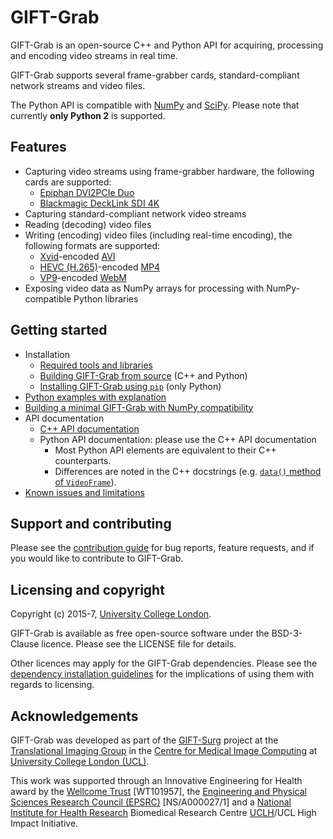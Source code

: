 # GIFT-Grab

GIFT-Grab is an open-source C++ and Python API for acquiring, processing and encoding video streams in real time.

GIFT-Grab supports several frame-grabber cards, standard-compliant network streams and video files.

The Python API is compatible with [NumPy][numpy] and [SciPy][scipy].
Please note that currently **only Python 2** is supported.

[scipy]: https://www.scipy.org/
[numpy]: http://www.numpy.org/


## Features

* Capturing video streams using frame-grabber hardware, the following cards are supported:
   - [Epiphan DVI2PCIe Duo][e-dd]
   - [Blackmagic DeckLink SDI 4K][bm-dls4]
* Capturing standard-compliant network video streams
* Reading (decoding) video files
* Writing (encoding) video files (including real-time encoding), the following formats are supported:
   - [Xvid][xvid]-encoded [AVI][avi]
   - [HEVC (H.265)][hevc]-encoded [MP4][mp4]
   - [VP9][vp9]-encoded [WebM][webm]
* Exposing video data as NumPy arrays for processing with NumPy-compatible Python libraries


## Getting started

* Installation
   - [Required tools and libraries][gg-reqs]
   - [Building GIFT-Grab from source][build-from-source] (C++ and Python)
   - [Installing GIFT-Grab using `pip`][pip] (only Python)
* [Python examples with explanation][rtd]
* [Building a minimal GIFT-Grab with NumPy compatibility][gg-min]
* API documentation
   - [C++ API documentation](https://codedocs.xyz/gift-surg/GIFT-Grab/)
   - Python API documentation: please use the C++ API documentation
      * Most Python API elements are equivalent to their C++ counterparts.
      * Differences are noted in the C++ docstrings (e.g. [`data()` method of `VideoFrame`][vf-data]).
* [Known issues and limitations][gg-issues]


[gg-reqs]: doc/requirements.md
[gg-issues]: doc/issues.md
[gg-min]: doc/minimal.md
[rtd]: http://gift-grab.rtfd.io
[pip-install-ops]: https://pip.pypa.io/en/stable/reference/pip_install/#cmdoption-install-option
[vf-data]: https://codedocs.xyz/gift-surg/GIFT-Grab/classgg_1_1_video_frame.html#a458e15b00b5b2d39855db76215c44055
[build-from-source]: doc/build.md
[pip]: doc/pypi.md


[e-dd]: http://www.epiphan.com/products/dvi2pcie-duo/
[bm-dls4]: https://www.blackmagicdesign.com/products/decklink/models
[xvid]: https://www.xvid.com/
[avi]: https://msdn.microsoft.com/en-us/library/windows/desktop/dd318189(v=vs.85).aspx
[hevc]: http://www.itu.int/ITU-T/recommendations/rec.aspx?rec=11885
[mp4]: http://www.iso.org/iso/catalogue_detail.htm?csnumber=38538
[vp9]:http://www.webmproject.org/vp9/
[webm]: https://www.webmproject.org/users/


## Support and contributing

Please see the [contribution guide][cg] for bug reports, feature requests, and if you would like to contribute to GIFT-Grab.

[cg]: CONTRIBUTING.md

## Licensing and copyright

Copyright (c) 2015-7, [University College London][ucl].

GIFT-Grab is available as free open-source software under the BSD-3-Clause licence.
Please see the LICENSE file for details.

Other licences may apply for the GIFT-Grab dependencies.
Please see the [dependency installation guidelines][gg-tips] for the implications of using them with regards to licensing.

[gg-tips]: doc/tips.md


## Acknowledgements

GIFT-Grab was developed as part of the [GIFT-Surg][giftsurg] project at the [Translational Imaging Group][tig] in the [Centre for Medical Image Computing][cmic] at [University College London (UCL)][ucl].

This work was supported through an Innovative Engineering for Health award by the [Wellcome Trust][wellcometrust] [WT101957], the [Engineering and Physical Sciences Research Council (EPSRC)][epsrc] [NS/A000027/1] and a [National Institute for Health Research][nihr] Biomedical Research Centre [UCLH][uclh]/UCL High Impact Initiative.


[tig]: http://cmictig.cs.ucl.ac.uk
[giftsurg]: http://www.gift-surg.ac.uk
[cmic]: http://cmic.cs.ucl.ac.uk
[ucl]: http://www.ucl.ac.uk
[nihr]: http://www.nihr.ac.uk/research
[uclh]: http://www.uclh.nhs.uk
[epsrc]: http://www.epsrc.ac.uk
[wellcometrust]: http://www.wellcome.ac.uk
